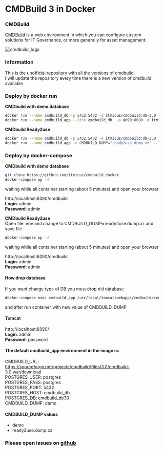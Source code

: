 # CMDBuild 3 in Docker

### CMDBuild

[CMDBuild](http://www.cmdbuild.org/en) is a web environment in which you can configure custom solutions for IT Governance, or more generally for asset management.

![cmdbuild_logo](http://www.cmdbuild.org/logo.png)

### Information
This is the unofficial repository with all the versions of cmdbuild.  
I will update the repository every time there is a new version of cmdbuild available

### Deploy by docker run
**CMDbuild with demo database**  
```bash
docker run --name cmdbuild_db -p 5432:5432 -d itmicus/cmdbuild:db-3.0
docker run --name cmdbuild_app --link cmdbuild_db  -p 8090:8080 -d itmicus/cmdbuild:app-3.0
```

**CMDbuild Ready2use**  
```bash
docker run --name cmdbuild_db -p 5432:5432 -d itmicus/cmdbuild:db-3.0
docker run --name cmdbuild_app -e CMDBUILD_DUMP="ready2use.dump.xz" --link cmdbuild_db  -p 8090:8080 -d itmicus/cmdbuild:app-3.0
```
  
  
    
### Deploy by docker-compose
**CMDbuild with demo database**  
```bash
git clone https://github.com/itmicus/cmdbuild_docker
docker-compose up -d
```
waiting while all container starting (about 5 minutes) and open your browser  

http://localhost:8090/cmdbuild  
**Login**: admin  
**Password**: admin  

**CMDbuild Ready2use**  
Open file .env and change to CMDBUILD_DUMP=ready2use.dump.xz and save file
```bash
docker-compose up -d
```
waiting while all container starting (about 5 minutes) and open your browser  

http://localhost:8090/cmdbuild  
**Login**: admin  
**Password**: admin  

  
    
      
      
#### How drop database
If you want change type of DB you must drop old database
```bash
docker-compose exec cmdbuild_app /usr/local/tomcat/webapps/cmdbuild/cmdbuild.sh dbconfig drop -configfile /usr/local/tomcat/conf/cmdbuild/database.conf
```
and after run container with new value of CMDBUILD_DUMP

#### Tomcat
http://localhost:8090/  
**Login**: admin  
**Password**: password  

#### The default cmdbuild_app environment in the image is:

CMDBUILD_URL: https://sourceforge.net/projects/cmdbuild/files/3.0/cmdbuild-3.0.war/download  
POSTGRES_USER: postgres  
POSTGRES_PASS: postgres  
POSTGRES_PORT: 5432  
POSTGRES_HOST: cmdbuild_db  
POSTGRES_DB: cmdbuild_db30  
CMDBUILD_DUMP: demo  

#### CMDBUILD_DUMP values
* demo
* ready2use.dump.xz

### Please open issues on [github](https://github.com/itmicus/cmdbuild_docker/issues)